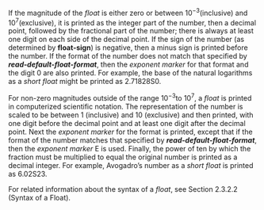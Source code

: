 
 



If the magnitude of the <i>float</i> is either zero or between 10<sup><i>−</i>3</sup>(inclusive) and 10<sup>7</sup>(exclusive), it is printed as the integer part of the number, then a decimal point, followed by the fractional part of the number; there is always at least one digit on each side of the decimal point. If the sign of the number (as determined by <b>float-sign</b>) is negative, then a minus sign is printed before the number. If the format of the number does not match that specified by <b>*read-default-float-format*</b>, then the <i>exponent marker</i> for that format and the digit 0 are also printed. For example, the base of the natural logarithms as a <i>short float</i> might be printed as 2.71828S0. 



For non-zero magnitudes outside of the range 10<sup><i>−</i>3</sup>to 10<sup>7</sup>, a <i>float</i> is printed in computerized scientific notation. The representation of the number is scaled to be between 1 (inclusive) and 10 (exclusive) and then printed, with one digit before the decimal point and at least one digit after the decimal point. Next the <i>exponent marker</i> for the format is printed, except that if the format of the number matches that specified by <b>*read-default-float-format*</b>, then the <i>exponent marker</i> E is used. Finally, the power of ten by which the fraction must be multiplied to equal the original number is printed as a decimal integer. For example, Avogadro’s number as a <i>short float</i> is printed as 6.02S23. 



For related information about the syntax of a *float*, see Section 2.3.2.2 (Syntax of a Float).
 